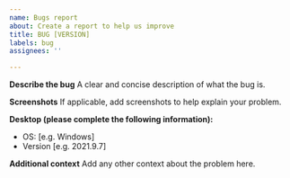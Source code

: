 ```yaml
---
name: Bugs report
about: Create a report to help us improve
title: BUG [VERSION]
labels: bug
assignees: ''

---
```


**Describe the bug**
A clear and concise description of what the bug is.

**Screenshots**
If applicable, add screenshots to help explain your problem.

**Desktop (please complete the following information):**
 - OS: [e.g. Windows]
 - Version [e.g. 2021.9.7]

**Additional context**
Add any other context about the problem here.
